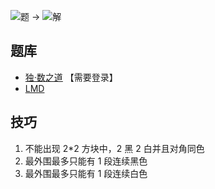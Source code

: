 ![题](http://wiki.logic-masters.de/images/c/cb/Yin_yang-A150px.png) ->
![解](http://wiki.logic-masters.de/images/5/5e/Yin_yang-L150px.png)

## 题库
- [独·数之道](http://www.sudokufans.org.cn/lx/yy.index.php?w=10) 【需要登录】
- [LMD](https://logic-masters.de/Raetselportal/Suche/erweitert.php?tag_id=4031)

## 技巧
1. 不能出现 2*2 方块中，2 黑 2 白并且对角同色
2. 最外围最多只能有 1 段连续黑色
3. 最外围最多只能有 1 段连续白色